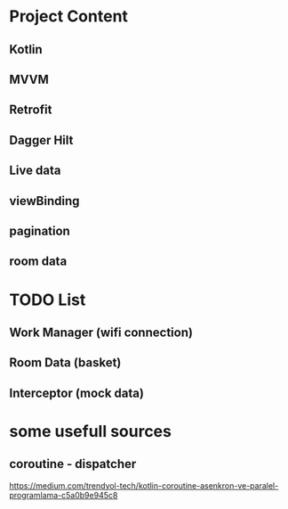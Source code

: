 # Project Content
## Kotlin
## MVVM
## Retrofit
## Dagger Hilt
## Live data
## viewBinding
## pagination
## room data


# TODO List
## Work Manager (wifi connection)
## Room Data (basket)
## Interceptor (mock data)


# some usefull sources
## coroutine - dispatcher
https://medium.com/trendyol-tech/kotlin-coroutine-asenkron-ve-paralel-programlama-c5a0b9e945c8
